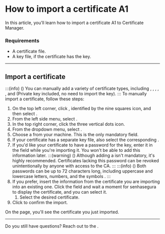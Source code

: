 # How to import a certificate A1 

In this article, you’ll learn how to import a certificate A1 to Certificate Manager.

### Requirements

* A certificate file.
* A key file, if the certificate has the key.

---
## Import a certificate
:::(info) ()
You can manually add a variety of certificate types, including , , , , ,  and  (Private key included, no need to import the key).
:::
To manually import a certificate, follow these steps:

1. On the top left corner, click , identified by the nine squares icon, and then select .
2. From the left side menu, select .
3. In the top right corner, click the three vertical dots icon.
4. From the dropdown menu, select .
5. Choose a  from your machine. This is the only mandatory field.
6. If your certificate has a separate key file, also select the corresponding .
7. If you'd like your certificate to have a password for the key, enter it in the  field while you're importing it. You won't be able to add this information later.
    :::(warning) ()
    Although adding a  isn't mandatory, it's highly recommended. Certificates lacking this password can be revoked unintentionally by anyone with access to the CA.
    :::
    :::(info) ()
    Both passwords can be up to 72 characters long, including uppercase and lowercase letters, numbers, and the symbols .
    :::
8. If you prefer, insert the information from the certificate you are importing into an existing one. Click the  field and wait a moment for senhasegura to display the certificate, and you can select it.
    1. Select the desired certificate.
9. Click  to confirm the import.

On the  page, you'll see the certificate you just imported.

---
Do you still have questions? Reach out to the .